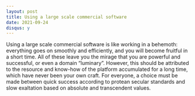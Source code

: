 ```yaml
---
layout: post
title: Using a large scale commercial software
date: 2021-09-24
disqus: y
---
```


Using a large scale commercial software is like working in a behemoth: everything goes on smoothly and efficiently, and you will become fruitful in a short time. All of these leave you the mirage that you are powerful and successful, or even a domain “luminary”. However, this should be attributed to the resource and know-how of the platform accumulated for a long time, which have never been your own craft. For everyone, a choice must be made between quick success according to protean secular standards and slow exaltation based on absolute and transcendent values.
